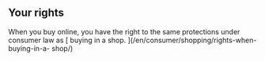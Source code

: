 ##  Your rights

When you buy online, you have the right to the same protections under consumer
law as [ buying in a shop. ](/en/consumer/shopping/rights-when-buying-in-a-
shop/)
